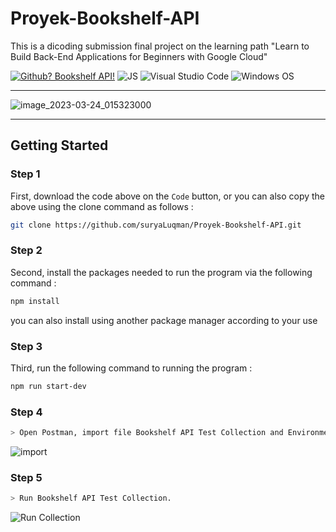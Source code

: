 # Proyek-Bookshelf-API
This is a dicoding submission final project  on the learning path "Learn to Build Back-End Applications for Beginners with Google Cloud"


[![Github? Bookshelf API!](https://badgen.net/badge/Github/Bookshelf%20API?color=63BB15&icon=github)](https://github.com/suryaLuqman/Proyek-Bookshelf-API) ![JS](https://img.shields.io/badge/Javascript%20-%23323330.svg?&style=flat&logo=javascript&logoColor=23F7DF1E&color=34495E) ![Visual Studio Code](https://img.shields.io/badge/Visual_Studio_Code-0078D4?style=flat&logo=visual%20studio%20code&logoColor=1589BB&color=626262) ![Windows OS](https://img.shields.io/badge/Windows-0078D6?style=flat&logo=windows&logoColor=white&color=)

----
![image_2023-03-24_015323000](https://user-images.githubusercontent.com/44109243/227318906-9527fb42-3175-49ee-b00b-2a0960044377.png)

----

<h2>Getting Started</h2>
<h3 >

Step 1

</h3>

First, download the code above on the `Code` button, or you can also copy the above using the clone command as follows :


```sh
git clone https://github.com/suryaLuqman/Proyek-Bookshelf-API.git
```

<h3 >

Step 2

</h3>

Second, install the packages needed to run the program via the following command :

```sh
npm install
```

you can also install using another package manager according to your use

<h3 >

Step 3

</h3>

Third, run the following command to running the program :

```sh
npm run start-dev
```

<h3 >

Step 4

</h3>

```sh
> Open Postman, import file Bookshelf API Test Collection and Environment.
```

![import](https://user-images.githubusercontent.com/44109243/227310607-3358fa96-00db-4a9e-9dff-9bdb8bdf7b34.jpeg)

  

<h3 >

Step 5

</h3>

```sh
> Run Bookshelf API Test Collection.
```

![Run Collection ](https://user-images.githubusercontent.com/44109243/227311137-b9137837-8515-4f80-b344-9b0f28a4bd1d.png)


